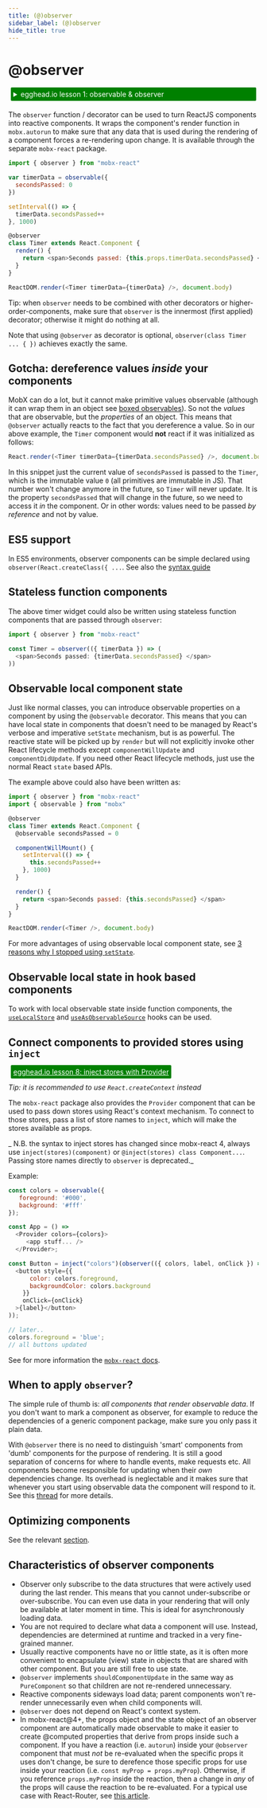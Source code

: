 ```yaml
---
title: (@)observer
sidebar_label: (@)observer
hide_title: true
---
```


# @observer
<div id='codefund' ></div>

<details>
    <summary style="color: white; background:green;padding:5px;margin:5px;border-radius:2px">egghead.io lesson 1: observable & observer</summary>
    <br />
    <div style="padding:5px;">
        <iframe style="border: none;" width=760 height=427  src="https://egghead.io/lessons/javascript-sync-the-ui-with-the-app-state-using-mobx-observable-and-observer-in-react/embed" ></iframe>
    </div>
    <a style="font-style:italic;padding:5px;margin:5px;"  href="https://egghead.io/lessons/javascript-sync-the-ui-with-the-app-state-using-mobx-observable-and-observer-in-react">Hosted on egghead.io</a>
</details>

The `observer` function / decorator can be used to turn ReactJS components into reactive components.
It wraps the component's render function in `mobx.autorun` to make sure that any data that is used during the rendering of a component forces a re-rendering upon change.
It is available through the separate `mobx-react` package.

```javascript
import { observer } from "mobx-react"

var timerData = observable({
  secondsPassed: 0
})

setInterval(() => {
  timerData.secondsPassed++
}, 1000)

@observer
class Timer extends React.Component {
  render() {
    return <span>Seconds passed: {this.props.timerData.secondsPassed} </span>
  }
}

ReactDOM.render(<Timer timerData={timerData} />, document.body)
```

Tip: when `observer` needs to be combined with other decorators or higher-order-components, make sure that `observer` is the innermost (first applied) decorator;
otherwise it might do nothing at all.

Note that using `@observer` as decorator is optional, `observer(class Timer ... { })` achieves exactly the same.

## Gotcha: dereference values _inside_ your components

MobX can do a lot, but it cannot make primitive values observable (although it can wrap them in an object see [boxed observables](boxed.md)).
So not the _values_ that are observable, but the _properties_ of an object. This means that `@observer` actually reacts to the fact that you dereference a value.
So in our above example, the `Timer` component would **not** react if it was initialized as follows:

```javascript
React.render(<Timer timerData={timerData.secondsPassed} />, document.body)
```

In this snippet just the current value of `secondsPassed` is passed to the `Timer`, which is the immutable value `0` (all primitives are immutable in JS).
That number won't change anymore in the future, so `Timer` will never update. It is the property `secondsPassed` that will change in the future,
so we need to access it _in_ the component. Or in other words: values need to be passed _by reference_ and not by value.

## ES5 support

In ES5 environments, observer components can be simple declared using `observer(React.createClass({ ...`. See also the [syntax guide](../best/decorators.md)

## Stateless function components

The above timer widget could also be written using stateless function components that are passed through `observer`:

```javascript
import { observer } from "mobx-react"

const Timer = observer(({ timerData }) => (
  <span>Seconds passed: {timerData.secondsPassed} </span>
))
```

## Observable local component state

Just like normal classes, you can introduce observable properties on a component by using the `@observable` decorator.
This means that you can have local state in components that doesn't need to be managed by React's verbose and imperative `setState` mechanism, but is as powerful.
The reactive state will be picked up by `render` but will not explicitly invoke other React lifecycle methods except `componentWillUpdate` and `componentDidUpdate`.
If you need other React lifecycle methods, just use the normal React `state` based APIs.

The example above could also have been written as:

```javascript
import { observer } from "mobx-react"
import { observable } from "mobx"

@observer
class Timer extends React.Component {
  @observable secondsPassed = 0

  componentWillMount() {
    setInterval(() => {
      this.secondsPassed++
    }, 1000)
  }

  render() {
    return <span>Seconds passed: {this.secondsPassed} </span>
  }
}

ReactDOM.render(<Timer />, document.body)
```

For more advantages of using observable local component state, see [3 reasons why I stopped using `setState`](https://medium.com/@mweststrate/3-reasons-why-i-stopped-using-react-setstate-ab73fc67a42e).

## Observable local state in hook based components

To work with local observable state inside function components, the [`useLocalStore`](https://github.com/mobxjs/mobx-react#uselocalstore-hook) and [`useAsObservableSource`](https://github.com/mobxjs/mobx-react#useasobservablesource-hook) hooks can be used.

## Connect components to provided stores using `inject`

<a style="color: white; background:green;padding:5px;margin:5px;border-radius:2px" href="https://egghead.io/lessons/react-connect-mobx-observer-components-to-the-store-with-the-react-provider">egghead.io lesson 8: inject stores with Provider</a>

_Tip: it is recommended to use `React.createContext` instead_

The `mobx-react` package also provides the `Provider` component that can be used to pass down stores using React's context mechanism.
To connect to those stores, pass a list of store names to `inject`, which will make the stores available as props.

_ N.B. the syntax to inject stores has changed since mobx-react 4, always use `inject(stores)(component)` or `@inject(stores) class Component...`.
Passing store names directly to `observer` is deprecated._

Example:

```javascript
const colors = observable({
   foreground: '#000',
   background: '#fff'
});

const App = () =>
  <Provider colors={colors}>
     <app stuff... />
  </Provider>;

const Button = inject("colors")(observer(({ colors, label, onClick }) =>
  <button style={{
      color: colors.foreground,
      backgroundColor: colors.background
    }}
    onClick={onClick}
  >{label}</button>
));

// later..
colors.foreground = 'blue';
// all buttons updated
```

See for more information the [`mobx-react` docs](https://github.com/mobxjs/mobx-react#provider-and-inject).

## When to apply `observer`?

The simple rule of thumb is: _all components that render observable data_.
If you don't want to mark a component as observer, for example to reduce the dependencies of a generic component package, make sure you only pass it plain data.

With `@observer` there is no need to distinguish 'smart' components from 'dumb' components for the purpose of rendering.
It is still a good separation of concerns for where to handle events, make requests etc.
All components become responsible for updating when their _own_ dependencies change.
Its overhead is neglectable and it makes sure that whenever you start using observable data the component will respond to it.
See this [thread](https://www.reddit.com/r/reactjs/comments/4vnxg5/free_eggheadio_course_learn_mobx_react_in_30/d61oh0l) for more details.

## Optimizing components

See the relevant [section](../best/react-performance.md).

## Characteristics of observer components

- Observer only subscribe to the data structures that were actively used during the last render. This means that you cannot under-subscribe or over-subscribe. You can even use data in your rendering that will only be available at later moment in time. This is ideal for asynchronously loading data.
- You are not required to declare what data a component will use. Instead, dependencies are determined at runtime and tracked in a very fine-grained manner.
- Usually reactive components have no or little state, as it is often more convenient to encapsulate (view) state in objects that are shared with other component. But you are still free to use state.
- `@observer` implements `shouldComponentUpdate` in the same way as `PureComponent` so that children are not re-rendered unnecessary.
- Reactive components sideways load data; parent components won't re-render unnecessarily even when child components will.
- `@observer` does not depend on React's context system.
- In mobx-react@4+, the props object and the state object of an observer component are automatically made observable to make it easier to create @computed properties that derive from props inside such a component. If you have a reaction (i.e. `autorun`) inside your `@observer` component that must _not_ be re-evaluated when the specific props it uses don't change, be sure to derefence those specific props for use inside your reaction (i.e. `const myProp = props.myProp`). Otherwise, if you reference `props.myProp` inside the reaction, then a change in _any_ of the props will cause the reaction to be re-evaluated. For a typical use case with React-Router, see [this article](https://alexhisen.gitbooks.io/mobx-recipes/content/observable-based-routing.html).
